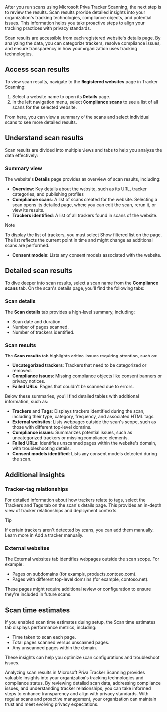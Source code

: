 After you run scans using Microsoft Priva Tracker Scanning, the next step is to review the results. Scan results provide detailed insights into your organization's tracking technologies, compliance objects, and potential issues. This information helps you take proactive steps to align your tracking practices with privacy standards.

Scan results are accessible from each registered website's details page. By analyzing the data, you can categorize trackers, resolve compliance issues, and ensure transparency in how your organization uses tracking technologies.

## Access scan results

To view scan results, navigate to the **Registered websites** page in Tracker Scanning:

1. Select a website name to open its **Details** page.
1. In the left navigation menu, select **Compliance scans** to see a list of all scans for the selected website.

From here, you can view a summary of the scans and select individual scans to see more detailed results.

## Understand scan results

Scan results are divided into multiple views and tabs to help you analyze the data effectively:

### Summary view

The website's **Details** page provides an overview of scan results, including:

- **Overview**: Key details about the website, such as its URL, tracker categories, and publishing profiles.
- **Compliance scans**: A list of scans created for the website. Selecting a scan opens its detailed page, where you can edit the scan, rerun it, or view its results.
- **Trackers identified**: A list of all trackers found in scans of the website.

> [!NOTE]
> To display the list of trackers, you must select Show filtered list on the page. The list reflects the current point in time and might change as additional scans are performed.

- **Consent models**: Lists any consent models associated with the website.

## Detailed scan results

To dive deeper into scan results, select a scan name from the **Compliance scans** tab. On the scan's details page, you'll find the following tabs:

### Scan details

The **Scan details** tab provides a high-level summary, including:

- Scan date and duration.
- Number of pages scanned.
- Number of trackers identified.

### Scan results

The **Scan results** tab highlights critical issues requiring attention, such as:

- **Uncategorized trackers**: Trackers that need to be categorized or removed.
- **Compliance issues**: Missing compliance objects like consent banners or privacy notices.
- **Failed URLs**: Pages that couldn't be scanned due to errors.

Below these summaries, you'll find detailed tables with additional information, such as:

- **Trackers** and **Tags**: Displays trackers identified during the scan, including their type, category, frequency, and associated HTML tags.
- **External websites**: Lists webpages outside the scan's scope, such as those with different top-level domains.
- **Compliance issues**: Summarizes potential issues, such as uncategorized trackers or missing compliance elements.
- **Failed URLs**: Identifies unscanned pages within the website's domain, with troubleshooting details.
- **Consent models identified**: Lists any consent models detected during the scan.

## Additional insights

### Tracker-tag relationships

For detailed information about how trackers relate to tags, select the Trackers and Tags tab on the scan's details page. This provides an in-depth view of tracker relationships and deployment contexts.

> [!TIP]
> If certain trackers aren't detected by scans, you can add them manually. Learn more in Add a tracker manually.

### External websites

The External websites tab identifies webpages outside the scan scope. For example:

- Pages on subdomains (for example, products.contoso.com).
- Pages with different top-level domains (for example, contoso.net).

These pages might require additional review or configuration to ensure they're included in future scans.

## Scan time estimates

If you enabled scan time estimates during setup, the Scan time estimates tab displays performance metrics, including:

- Time taken to scan each page.
- Total pages scanned versus unscanned pages.
- Any unscanned pages within the domain.

These insights can help you optimize scan configurations and troubleshoot issues.

Analyzing scan results in Microsoft Priva Tracker Scanning provides valuable insights into your organization's tracking technologies and compliance status. By reviewing detailed scan data, addressing compliance issues, and understanding tracker relationships, you can take informed steps to enhance transparency and align with privacy standards. With regular scans and proactive management, your organization can maintain trust and meet evolving privacy expectations.
